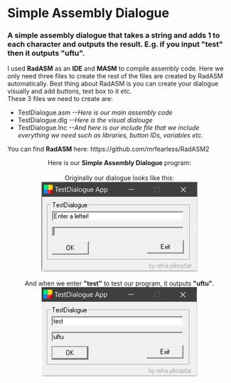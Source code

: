  <h1>Simple Assembly Dialogue</h1>
<h3>A simple assembly dialogue that takes a string and adds 1 to each character and outputs the result. E.g. if you input "test" then it outputs "uftu".</h3>

<p align="left">I used <strong>RadASM</strong> as an <strong>IDE</strong> and <strong>MASM</strong> to compile assembly code. Here we only need three files to create the rest of the files are created by RadASM automatically. Best thing about RadASM is you can create your dialogue visually and add buttons, text box to it etc.
<br>These 3 files we need to create are:
  <ul>
   <li>TestDialogue.asm <em>--Here is our main assembly code</em></li>
   <li>TestDialogue.dlg <em>--Here is the visual dialouge</em></li>
   <li>TestDialogue.Inc <em>--And here is our include file that we include everything we need such as libraries, button IDs, variables etc.</em></li>
  </ul>
You can find <strong>RadASM</strong> here: https://github.com/mrfearless/RadASM2
<p/>

<div align="center">
<p>
 Here is our <strong>Simple Assembly Dialogue</strong> program:<br><br>
Originally our dialogue looks like this:<br>
  <img src="https://github.com/rehayilmazlar/simpleAssemblyDialogue/blob/main/Images/1.JPG" />
</p>

<p>
 And when we enter <strong>"test"</strong> to test our program, it outputs <strong>"uftu"</strong>.<br>
  <img src="https://github.com/rehayilmazlar/simpleAssemblyDialogue/blob/main/Images/2.JPG" />
</p>
</div>
